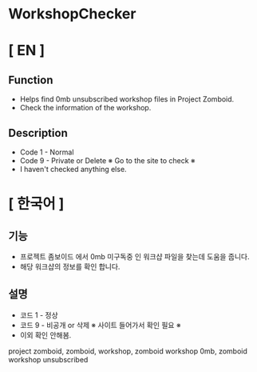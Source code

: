 # WorkshopChecker



# [ EN ]
## Function

* Helps find 0mb unsubscribed workshop files in Project Zomboid.
* Check the information of the workshop.
  
## Description
* Code 1 - Normal
* Code 9 - Private or Delete ※ Go to the site to check ※
 * I haven't checked anything else.

# [ 한국어 ]

## 기능
* 프로젝트 좀보이드 에서 0mb 미구독중 인 워크샵 파일을 찾는데 도움을 줍니다.
* 해당 워크샵의 정보를 확인 합니다.

## 설명
* 코드 1 - 정상
* 코드 9 - 비공개 or 삭제 ※ 사이트 들어가서 확인 필요 ※
 * 이외 확인 안해봄.

project zomboid, zomboid, workshop, zomboid workshop 0mb, zomboid workshop unsubscribed
